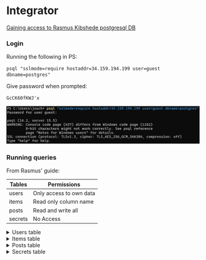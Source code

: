 # Integrator

[Gaining access to Rasmus Kibshede postgresql DB](https://github.com/Rasmus-Kibshede/si_lecture_kea_2024/blob/main/00._Tasks/04._/04b._Database_granular_access/Exposee.md)

### Login 
Running the following in PS:
```
psql "sslmode=require hostaddr=34.159.194.199 user=guest dbname=postgres"
```

Give password when prompted:
```
GcCK60fKWJ'x
```

![image-was-here](../Images/login.jpg)

### Running queries

From Rasmus' guide:

| Tables  | Permissions |
| ------------- | ------------- |
| users | Only access to own data  |
| items  | Read only column name  |
| posts  | Read and write all  |
| secrets  | No Access  |

<details>
<summary>Users table</summary>
<br>

#### Insert
![image-was-here](../Images/users-table-insert.jpg)

#### Read
![image-was-here](../Images/users-table.jpg)
</details>

<details>
<summary>Items table</summary>
<br>

#### Read
![image-was-here](../Images/items-table.jpg)
<br>

![image-was-here](../Images/items-table-read-all.jpg)
</details>

<details>
<summary>Posts table</summary>
<br>

#### Write
![image-was-here](../Images/posts-table-insert.jpg)

#### Read
![image-was-here](../Images/posts-table.jpg)
</details>

<details>
<summary>Secrets table</summary>
<br>

#### Read
![image-was-here](../Images/secrets-table.jpg)
</details>